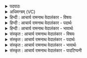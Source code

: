 <details><summary>पदपाठः</summary>

म꣣हा꣡न्त꣢म्। त्वा꣣। महीः꣢। अ꣡नु꣢꣯। आ꣡पः꣢꣯। अ꣣र्षन्ति। सि꣡न्ध꣢꣯वः। यत्। गो꣡भिः꣢꣯। वा꣣सयिष्य꣡से꣢। १०४०।
</details>

<details><summary>अधिमन्त्रम् (VC)</summary>

- पवमानः सोमः
- मेधातिथिः काण्वः
- गायत्री
- षड्जः
</details>

<details><summary>हिन्दी : आचार्य रामनाथ वेदालंकार - विषयः</summary>

अब परमात्मा की महिमा वर्णित करते हैं।
</details>

<details><summary>हिन्दी : आचार्य रामनाथ वेदालंकार - पदार्थः</summary>

पदार्थान्वयभाषाः -  हे सोम अर्थात् जगत्स्रष्टा परमात्मन् ! (महान्तम्) अतिशय महान् (त्वा अनु) आपके आदेशानुसार (महीः) विशाल, (सिन्धवः) प्रवाहमयी (आपः) नदियाँ (अर्षन्ति) गति करती हैं, (यत्) क्योंकि,आप (गोभिः) सूर्यकिरणों से (वासयिष्यसे) वर्षा द्वारा उन्हें बसाये रखोगे ॥४॥
</details>

<details><summary>हिन्दी : आचार्य रामनाथ वेदालंकार - भावार्थः</summary>

भावार्थभाषाः -  नदी आदि सब पदार्थ परमात्मा के निर्धारित नियमों के अनुसार ही चलते हैं,क्योंकि वह जगत् का सम्राट् है ॥४॥
</details>

<details><summary>संस्कृत : आचार्य रामनाथ वेदालंकार - विषयः</summary>

अथ परमात्मनो महिमानमाह।
</details>

<details><summary>संस्कृत : आचार्य रामनाथ वेदालंकार - पदार्थः</summary>

पदार्थान्वयभाषाः -  हे सोम जगत्स्रष्टः परमात्मन् ! (महान्तम्) अतिशयमहिमवन्तम् (त्वाम् अनु)त्वाम् अनुसृत्य,त्वदादेशानुसारेणेत्यर्थः (महीः) महत्यः, (सिन्धवः) स्यन्दमानाः प्रवहणशीलाः (आपः) नद्यः (अर्षन्ति) गच्छन्ति, (यत्) यस्मात्,त्वम् (गोभिः) सूर्यरश्मिभिः (वासयिष्यसे) वृष्टिद्वारा ताः निवासयिष्यसि ॥४॥
</details>

<details><summary>संस्कृत : आचार्य रामनाथ वेदालंकार - भावार्थः</summary>

भावार्थभाषाः -  नद्यादयः सर्वे पदार्थाः परमात्मनिर्धारितनियमानुसारेणैव चलन्ति,यतः स जगतः सम्राडस्ति ॥४॥
</details>

<details><summary>संस्कृत : आचार्य रामनाथ वेदालंकार - पादटिप्पनी</summary>

टिप्पणी:   १. ऋ० ९।२।४।
</details>